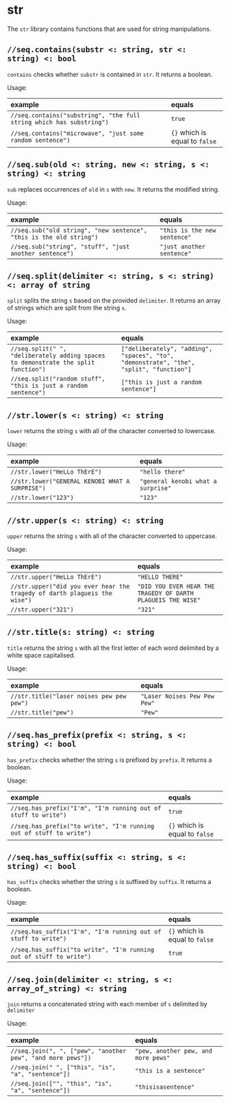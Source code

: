 # str

The `str` library contains functions that are used for string manipulations.

## `//seq.contains(substr <: string, str <: string) <: bool`

`contains` checks whether `substr` is contained in `str`. It returns a
boolean.

Usage:

| example | equals |
|:-|:-|
| `//seq.contains("substring", "the full string which has substring")` | `true` |
| `//seq.contains("microwave", "just some random sentence")` | `{}` which is equal to `false` |

## `//seq.sub(old <: string, new <: string, s <: string) <: string`

`sub` replaces occurrences of `old` in `s`  with `new`. It returns the modified string.

Usage:

| example | equals |
|:-|:-|
| `//seq.sub("old string", "new sentence", "this is the old string")` | `"this is the new sentence"` |
| `//seq.sub("string", "stuff", "just another sentence")` | `"just another sentence"` |

## `//seq.split(delimiter <: string, s <: string) <: array of string`

`split` splits the string `s` based on the provided `delimiter`. It returns an array of strings
which are split from the string `s`.

Usage:

| example | equals |
|:-|:-|
| `//seq.split(" ", "deliberately adding spaces to demonstrate the split function")` | `["deliberately", "adding", "spaces", "to", "demonstrate", "the", "split", "function"]` |
| `//seq.split("random stuff", "this is just a random sentence")` | `["this is just a random sentence"]` |

## `//str.lower(s <: string) <: string`

`lower` returns the string `s` with all of the character converted to lowercase.

Usage:

| example | equals |
|:-|:-|
| `//str.lower("HeLLo ThErE")` | `"hello there"` |
| `//str.lower("GENERAL KENOBI WHAT A SURPRISE")` | `"general kenobi what a surprise"` |
| `//str.lower("123")` | `"123"` |

## `//str.upper(s <: string) <: string`

`upper` returns the string `s` with all of the character converted to uppercase.

Usage:

| example | equals |
|:-|:-|
| `//str.upper("HeLLo ThErE")` | `"HELLO THERE"` |
| `//str.upper("did you ever hear the tragedy of darth plagueis the wise")` | `"DID YOU EVER HEAR THE TRAGEDY OF DARTH PLAGUEIS THE WISE"` |
| `//str.upper("321")` | `"321"` |

## `//str.title(s: string) <: string`

`title` returns the string `s` with all the first letter of each word delimited by
a white space capitalised.

Usage:

| example | equals |
|:-|:-|
| `//str.title("laser noises pew pew pew")` | `"Laser Noises Pew Pew Pew"` |
| `//str.title("pew")` | `"Pew"` |

## `//seq.has_prefix(prefix <: string, s <: string) <: bool`

`has_prefix` checks whether the string `s` is prefixed by `prefix`. It returns a boolean.

Usage:

| example | equals |
|:-|:-|
| `//seq.has_prefix("I'm", "I'm running out of stuff to write")` | `true` |
| `//seq.has_prefix("to write", "I'm running out of stuff to write")` | `{}` which is equal to `false` |

## `//seq.has_suffix(suffix <: string, s <: string) <: bool`

`has_suffix` checks whether the string `s` is suffixed by `suffix`. It returns a boolean.

Usage:

| example | equals |
|:-|:-|
| `//seq.has_suffix("I'm", "I'm running out of stuff to write")` | `{}` which is equal to `false` |
| `//seq.has_suffix("to write", "I'm running out of stuff to write")` | `true` |

## `//seq.join(delimiter <: string, s <: array_of_string) <: string`

`join` returns a concatenated string with each member of `s` delimited by `delimiter`

Usage:

| example | equals |
|:-|:-|
| `//seq.join(", ", ["pew", "another pew", "and more pews"])` | `"pew, another pew, and more pews"` |
| `//seq.join(" ", ["this", "is", "a", "sentence"])` | `"this is a sentence"` |
| `//seq.join(["", "this", "is", "a", "sentence"])` | `"thisisasentence"` |
